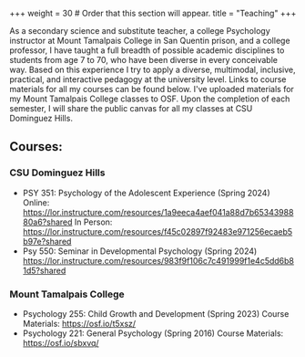 +++
weight = 30  # Order that this section will appear.
title = "Teaching"
+++

As a secondary science and substitute teacher, a college Psychology instructor at Mount Tamalpais College in San Quentin prison, and a college professor, I have taught a full breadth of possible academic disciplines to students from age 7 to 70, who have been diverse in every conceivable way. Based on this experience I try to apply a diverse, multimodal, inclusive, practical, and interactive pedagogy at the university level. Links to course materials for all my courses can be found below. I've uploaded materials for my Mount Tamalpais College classes to OSF. Upon the completion of each semester, I will share the public canvas for all my classes at CSU Dominguez Hills.

## Courses: 
### CSU Dominguez Hills
- PSY 351: Psychology of the Adolescent Experience (Spring 2024)
  Online: https://lor.instructure.com/resources/1a9eeca4aef041a88d7b6534398880a6?shared
  In Person: https://lor.instructure.com/resources/f45c02897f92483e971256ecaeb5b97e?shared
- Psy 550: Seminar in Developmental Psychology (Spring 2024)
  https://lor.instructure.com/resources/983f9f106c7c491999f1e4c5dd6b81d5?shared

### Mount Tamalpais College
- Psychology 255: Child Growth and Development (Spring 2023)
  Course Materials: https://osf.io/t5xsz/
- Psychology 221: General Psychology (Spring 2016) 
  Course Materials: https://osf.io/sbxvq/

